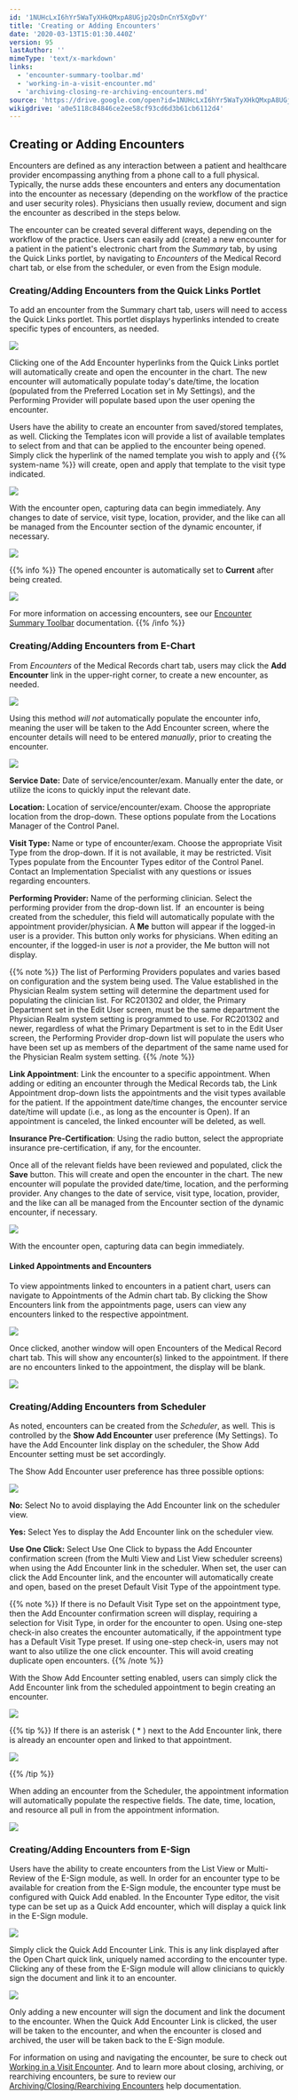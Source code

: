 ```yaml
---
id: '1NUHcLxI6hYr5WaTyXHkQMxpA8UGjp2QsDnCnY5XgDvY'
title: 'Creating or Adding Encounters'
date: '2020-03-13T15:01:30.440Z'
version: 95
lastAuthor: ''
mimeType: 'text/x-markdown'
links:
  - 'encounter-summary-toolbar.md'
  - 'working-in-a-visit-encounter.md'
  - 'archiving-closing-re-archiving-encounters.md'
source: 'https://drive.google.com/open?id=1NUHcLxI6hYr5WaTyXHkQMxpA8UGjp2QsDnCnY5XgDvY'
wikigdrive: 'a0e5118c84846ce2ee58cf93cd6d3b61cb6112d4'
---
```

## Creating or Adding Encounters

Encounters are defined as any interaction between a patient and healthcare provider encompassing anything from a phone call to a full physical. Typically, the nurse adds these encounters and enters any documentation into the encounter as necessary (depending on the workflow of the practice and user security roles). Physicians then usually review, document and sign the encounter as described in the steps below.

The encounter can be created several different ways, depending on the workflow of the practice. Users can easily add (create) a new encounter for a patient in the patient's electronic chart from the *Summary* tab, by using the Quick Links portlet, by navigating to *Encounters* of the Medical Record chart tab, or else from the scheduler, or even from the Esign module.

### Creating/Adding Encounters from the Quick Links Portlet

To add an encounter from the Summary chart tab, users will need to access the Quick Links portlet. This portlet displays hyperlinks intended to create specific types of encounters, as needed.

![](../creating-or-adding-encounters.assets/9703615f72993ce737b571afe1909612.png)

Clicking one of the Add Encounter hyperlinks from the Quick Links portlet will automatically create and open the encounter in the chart. The new encounter will automatically populate today's date/time, the location (populated from the Preferred Location set in My Settings), and the Performing Provider will populate based upon the user opening the encounter.

Users have the ability to create an encounter from saved/stored templates, as well. Clicking the Templates icon will provide a list of available templates to select from and that can be applied to the encounter being opened. Simply click the hyperlink of the named template you wish to apply and {{% system-name %}} will create, open and apply that template to the visit type indicated.

![](../creating-or-adding-encounters.assets/a692a03e58533e5381d13d9e7d465fe9.png)

With the encounter open, capturing data can begin immediately. Any changes to date of service, visit type, location, provider, and the like can all be managed from the Encounter section of the dynamic encounter, if necessary.

![](../creating-or-adding-encounters.assets/cbb19065dd12289e276d1bad429891ea.png)

{{% info %}}
The opened encounter is automatically set to **Current** after being created.

![](../creating-or-adding-encounters.assets/d7731bbca2f1151b995cb276b344e7df.png)

For more information on accessing encounters, see our [Encounter Summary Toolbar](encounter-summary-toolbar.md) documentation.
{{% /info %}}

### Creating/Adding Encounters from E-Chart

From *Encounters* of the Medical Records chart tab, users may click the **Add Encounter** link in the upper-right corner, to create a new encounter, as needed.

![](../creating-or-adding-encounters.assets/e5bdff1766b659645648097bcccf93c4.png)

Using this method *will not* automatically populate the encounter info, meaning the user will be taken to the Add Encounter screen, where the encounter details will need to be entered *manually*, prior to creating the encounter.

![](../creating-or-adding-encounters.assets/0426d8d98c4ae6fd55d29ca5b58f8b4f.png)

**Service Date:** Date of service/encounter/exam. Manually enter the date, or utilize the icons to quickly input the relevant date.

**Location:** Location of service/encounter/exam. Choose the appropriate location from the drop-down. These options populate from the Locations Manager of the Control Panel.

**Visit Type:** Name or type of encounter/exam. Choose the appropriate Visit Type from the drop-down. If it is not available, it may be restricted. Visit Types populate from the Encounter Types editor of the Control Panel. Contact an Implementation Specialist with any questions or issues regarding encounters.

**Performing Provider:** Name of the performing clinician. Select the performing provider from the drop-down list. If  an encounter is being created from the scheduler, this field will automatically populate with the appointment provider/physician. A **Me** button will appear if the logged-in user is a provider. This button only works for physicians. When editing an encounter, if the logged-in user is *not* a provider, the Me button will not display.

{{% note %}}
The list of Performing Providers populates and varies based on configuration and the system being used. The Value established in the Physician Realm system setting will determine the department used for populating the clinician list. For RC201302 and older, the Primary Department set in the Edit User screen, must be the same department the Physician Realm system setting is programmed to use. For RC201302 and newer, regardless of what the Primary Department is set to in the Edit User screen, the Performing Provider drop-down list will populate the users who have been set up as members of the department of the same name used for the Physician Realm system setting.
{{% /note %}}

**Link Appointment**: Link the encounter to a specific appointment. When adding or editing an encounter through the Medical Records tab, the Link Appointment drop-down lists the appointments and the visit types available for the patient. If the appointment date/time changes, the encounter service date/time will update (i.e., as long as the encounter is Open). If an appointment is canceled, the linked encounter will be deleted, as well.

**Insurance Pre-Certification**: Using the radio button, select the appropriate insurance pre-certification, if any, for the encounter.

Once all of the relevant fields have been reviewed and populated, click the **Save** button. This will create and open the encounter in the chart. The new encounter will populate the provided date/time, location, and the performing provider. Any changes to the date of service, visit type, location, provider, and the like can all be managed from the Encounter section of the dynamic encounter, if necessary.

![](../creating-or-adding-encounters.assets/cbb19065dd12289e276d1bad429891ea.png)

With the encounter open, capturing data can begin immediately.

#### Linked Appointments and Encounters

To view appointments linked to encounters in a patient chart, users can navigate to Appointments of the Admin chart tab. By clicking the Show Encounters link from the appointments page, users can view any encounters linked to the respective appointment.

![](../creating-or-adding-encounters.assets/74aca3218d61edfc56395b02d6f80416.png)

Once clicked, another window will open Encounters of the Medical Record chart tab. This will show any encounter(s) linked to the appointment. If there are no encounters linked to the appointment, the display will be blank.

![](../creating-or-adding-encounters.assets/19ff5e96ddbace9ef2659cec52a74e41.png)

### Creating/Adding Encounters from Scheduler

As noted, encounters can be created from the *Scheduler*, as well. This is controlled by the **Show Add Encounter** user preference (My Settings). To have the Add Encounter link display on the scheduler, the Show Add Encounter setting must be set accordingly.

The Show Add Encounter user preference has three possible options:

![](../creating-or-adding-encounters.assets/908c0e9bef91fb4f85a09dfa556df991.png)

**No:** Select No to avoid displaying the Add Encounter link on the scheduler view.

**Yes:** Select Yes to display the Add Encounter link on the scheduler view.

**Use One Click:** Select Use One Click to bypass the Add Encounter confirmation screen (from the Multi View and List View scheduler screens) when using the Add Encounter link in the scheduler. When set, the user can click the Add Encounter link, and the encounter will automatically create and open, based on the preset Default Visit Type of the appointment type.

{{% note %}}
If there is no Default Visit Type set on the appointment type, then the Add Encounter confirmation screen will display, requiring a selection for Visit Type, in order for the encounter to open. Using one-step check-in also creates the encounter automatically, if the appointment type has a Default Visit Type preset. If using one-step check-in, users may not want to also utilize the one click encounter. This will avoid creating duplicate open encounters.
{{% /note %}}

With the Show Add Encounter setting enabled, users can simply click the Add Encounter link from the scheduled appointment to begin creating an encounter.

![](../creating-or-adding-encounters.assets/16b8ab102e6f6a74b3f0d96b4a7eed38.png)

{{% tip %}}
If there is an asterisk ( * ) next to the Add Encounter link, there is already an encounter open and linked to that appointment.

![](../creating-or-adding-encounters.assets/33ab1826e3f04dc07ed4f18bbb1a2982.png)


{{% /tip %}}

When adding an encounter from the Scheduler, the appointment information will automatically populate the respective fields. The date, time, location, and resource all pull in from the appointment information.

![](../creating-or-adding-encounters.assets/e7643fea9b499ced9cfe3e30c089cc98.png)

### Creating/Adding Encounters from E-Sign

Users have the ability to create encounters from the List View or Multi-Review of the E-Sign module, as well. In order for an encounter type to be available for creation from the E-Sign module, the encounter type must be configured with Quick Add enabled. In the Encounter Type editor, the visit type can be set up as a Quick Add encounter, which will display a quick link in the E-Sign module.

![](../creating-or-adding-encounters.assets/077f963aa05657dddb384916744fac64.png)

Simply click the Quick Add Encounter Link. This is any link displayed after the Open Chart quick link, uniquely named according to the encounter type. Clicking any of these from the E-Sign module will allow clinicians to quickly sign the document and link it to an encounter.

![](../creating-or-adding-encounters.assets/2cc238514740f4f2fb008bdf5d9a1075.png)

Only adding a new encounter will sign the document and link the document to the encounter. When the Quick Add Encounter Link is clicked, the user will be taken to the encounter, and when the encounter is closed and archived, the user will be taken back to the E-Sign module.

For information on using and navigating the encounter, be sure to check out [Working in a Visit Encounter](working-in-a-visit-encounter.md). And to learn more about closing, archiving, or rearchiving encounters, be sure to review our [Archiving/Closing/Rearchiving Encounters](archiving-closing-re-archiving-encounters.md) help documentation.

